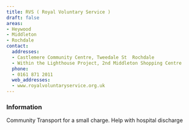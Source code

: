 ```yaml
---
title: RVS ( Royal Voluntary Service )
draft: false
areas:
- Heywood
- Middleton
- Rochdale
contact:
  addresses:
  - Castlemere Community Centre, Tweedale St  Rochdale
  - Within the Lighthouse Project, 2nd Middleton Shopping Centre
  phone:
  - 0161 871 2011
  web_addresses:
  - www.royalvoluntaryservice.org.uk
---
```


### Information
Community Transport for a small charge. Help with hospital discharge

